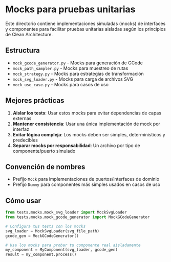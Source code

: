# Mocks para pruebas unitarias

Este directorio contiene implementaciones simuladas (mocks) de interfaces y componentes
para facilitar pruebas unitarias aisladas según los principios de Clean Architecture.

## Estructura

- `mock_gcode_generator.py` - Mocks para generación de GCode
- `mock_path_sampler.py` - Mocks para muestreo de rutas
- `mock_strategy.py` - Mocks para estrategias de transformación
- `mock_svg_loader.py` - Mocks para carga de archivos SVG
- `mock_use_case.py` - Mocks para casos de uso

## Mejores prácticas

1. **Aislar los tests**: Usar estos mocks para evitar dependencias de capas externas
2. **Mantener consistencia**: Usar una única implementación de mock por interfaz
3. **Evitar lógica compleja**: Los mocks deben ser simples, deterministicos y predecibles
4. **Separar mocks por responsabilidad**: Un archivo por tipo de componente/puerto simulado

## Convención de nombres

- Prefijo `Mock` para implementaciones de puertos/interfaces de dominio
- Prefijo `Dummy` para componentes más simples usados en casos de uso

## Cómo usar

```python
from tests.mocks.mock_svg_loader import MockSvgLoader
from tests.mocks.mock_gcode_generator import MockGCodeGenerator

# Configura tus tests con los mocks
svg_loader = MockSvgLoader(svg_file_path)
gcode_gen = MockGCodeGenerator()

# Usa los mocks para probar tu componente real aisladamente
my_component = MyComponent(svg_loader, gcode_gen)
result = my_component.process()
```
